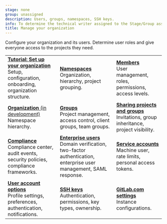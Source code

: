 ```yaml
---
stage: none
group: unassigned
description: Users, groups, namespaces, SSH keys.
info: To determine the technical writer assigned to the Stage/Group associated with this page, see https://handbook.gitlab.com/handbook/product/ux/technical-writing/#assignments
title: Manage your organization
---
```


Configure your organization and its users. Determine user roles
and give everyone access to the projects they need.

| | | |
|--|--|--|
| [**Tutorial: Set up your organization**](../tutorials/manage_user/_index.md)<br>Setup, configuration, onboarding, organization structure. | [**Namespaces**](../user/namespace/index.md)<br>Organization, hierarchy, project grouping. | [**Members**](../user/project/members/index.md)<br>User management, roles, permissions, access levels. |
| [**Organization** (in development)](../user/organization/index.md)<br>Namespace hierarchy. | [**Groups**](../user/group/index.md)<br>Project management, access control, client groups, team groups. | [**Sharing projects and groups**](../user/project/members/sharing_projects_groups.md)<br>Invitations, group inheritance, project visibility. |
| [**Compliance**](../administration/compliance.md)<br>Compliance center, audit events, security policies, compliance frameworks. | [**Enterprise users**](../user/enterprise_user/index.md)<br>Domain verification, two-factor authentication, enterprise user management, SAML response. | [**Service accounts**](../user/profile/service_accounts.md)<br>Machine user, rate limits, personal access tokens. |
| [**User account options**](../user/profile/index.md)<br>Profile settings, preferences, authentication, notifications. | [**SSH keys**](../user/ssh.md)<br>Authentication, permissions, key types, ownership. | [**GitLab.com settings**](../user/gitlab_com/index.md)<br>Instance configurations. |
